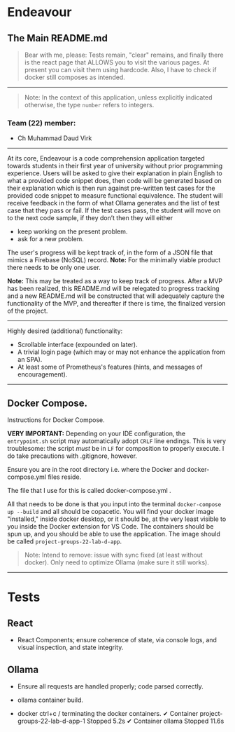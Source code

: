 # Endeavour

## The Main README.md

> Bear with me, please: Tests remain, "clear" remains, and finally there is the react page that ALLOWS you to visit the various pages. At present you can visit them using hardcode. Also, I have to check if docker still composes as intended.

---

> Note: In the context of this application, unless explicitly indicated otherwise, the type `number` refers to integers.

### Team (22) member:

<ul>
  <li> Ch Muhammad Daud Virk </li>
</ul>

---

At its core, Endeavour is a code comprehension application targeted towards students in their first year of university without prior programming experience. Users will be asked to give their explanation in plain English to what a provided code snippet does, then code will be generated based on their explanation which is then run against pre-written test cases for the provided code snippet to measure functional equivalence. The student will receive feedback in the form of what Ollama generates and the list of test case that they pass or fail. If the test cases pass, the student will move on to the next code sample, if they don’t then they will either

- keep working on the present problem.
- ask for a new problem.

The user's progress will be kept track of, in the form of a JSON file that mimics a Firebase (NoSQL) record.
**Note:** For the minimally viable product there needs to be only one user.

**Note:** This may be treated as a way to keep track of progress. After a MVP has been realized, this README.md will be relegated to progress tracking and a new README.md will be constructed that will adequately capture the functionality of the MVP, and thereafter if there is time, the finalized version of the project.

---

Highly desired (additional) functionality:

- Scrollable interface (expounded on later).
- A trivial login page (which may or may not enhance the application from an SPA).
- At least some of Prometheus's features (hints, and messages of encouragement).

---

## Docker Compose.

Instructions for Docker Compose.

**VERY IMPORTANT:** Depending on your IDE configuration, the `entrypoint.sh` script may automatically adopt `CRLF` line endings. This is very troublesome: the script _must_ be in `LF` for composition to properly execute. I do take precautions with .gitignore, however.

Ensure you are in the root directory i.e. where the Docker and docker-compose.yml files reside. 

The file that I use for this is called docker-compose.yml .

All that needs to be done is that you input into the terminal `docker-compose up --build` and all should be copacetic. You will find your docker image "installed," inside docker desktop, or it should be, at the very least visible to you inside the Docker extension for VS Code. The containers should be spun up, and you should be able to use the application. The image should be called `project-groups-22-lab-d-app`.

> Note: Intend to remove: issue with sync fixed (at least without docker). Only need to optimize Ollama (make sure it still works).

---

# Tests

## React

- React Components; ensure coherence of state, via console logs, and visual inspection, and state integrity.

## Ollama

- Ensure all requests are handled properly; code parsed correctly.

- ollama container build.

- docker ctrl+c / terminating the docker containers.
  ✔ Container project-groups-22-lab-d-app-1 Stopped 5.2s
  ✔ Container ollama Stopped 11.6s

